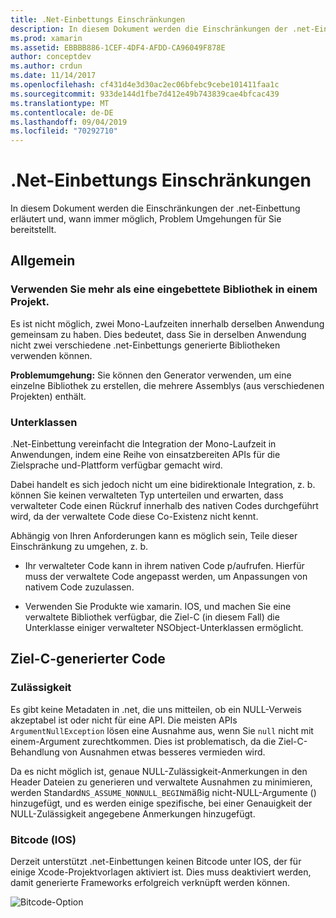```yaml
---
title: .Net-Einbettungs Einschränkungen
description: In diesem Dokument werden die Einschränkungen der .net-Einbettung beschrieben, das Tool, mit dem .NET-Code in anderen Programmiersprachen verwendet werden kann.
ms.prod: xamarin
ms.assetid: EBBBB886-1CEF-4DF4-AFDD-CA96049F878E
author: conceptdev
ms.author: crdun
ms.date: 11/14/2017
ms.openlocfilehash: cf431d4e3d30ac2ec06bfebc9cebe101411faa1c
ms.sourcegitcommit: 933de144d1fbe7d412e49b743839cae4bfcac439
ms.translationtype: MT
ms.contentlocale: de-DE
ms.lasthandoff: 09/04/2019
ms.locfileid: "70292710"
---
```

# <a name="net-embedding-limitations"></a>.Net-Einbettungs Einschränkungen

In diesem Dokument werden die Einschränkungen der .net-Einbettung erläutert und, wann immer möglich, Problem Umgehungen für Sie bereitstellt.

## <a name="general"></a>Allgemein

### <a name="use-more-than-one-embedded-library-in-a-project"></a>Verwenden Sie mehr als eine eingebettete Bibliothek in einem Projekt.

Es ist nicht möglich, zwei Mono-Laufzeiten innerhalb derselben Anwendung gemeinsam zu haben. Dies bedeutet, dass Sie in derselben Anwendung nicht zwei verschiedene .net-Einbettungs generierte Bibliotheken verwenden können.

**Problemumgehung:** Sie können den Generator verwenden, um eine einzelne Bibliothek zu erstellen, die mehrere Assemblys (aus verschiedenen Projekten) enthält.

### <a name="subclassing"></a>Unterklassen

.Net-Einbettung vereinfacht die Integration der Mono-Laufzeit in Anwendungen, indem eine Reihe von einsatzbereiten APIs für die Zielsprache und-Plattform verfügbar gemacht wird.

Dabei handelt es sich jedoch nicht um eine bidirektionale Integration, z. b. können Sie keinen verwalteten Typ unterteilen und erwarten, dass verwalteter Code einen Rückruf innerhalb des nativen Codes durchgeführt wird, da der verwaltete Code diese Co-Existenz nicht kennt.

Abhängig von Ihren Anforderungen kann es möglich sein, Teile dieser Einschränkung zu umgehen, z. b.

* Ihr verwalteter Code kann in ihrem nativen Code p/aufrufen. Hierfür muss der verwaltete Code angepasst werden, um Anpassungen von nativem Code zuzulassen.

* Verwenden Sie Produkte wie xamarin. IOS, und machen Sie eine verwaltete Bibliothek verfügbar, die Ziel-C (in diesem Fall) die Unterklasse einiger verwalteter NSObject-Unterklassen ermöglicht.

## <a name="objective-c-generated-code"></a>Ziel-C-generierter Code

### <a name="nullability"></a>Zulässigkeit

Es gibt keine Metadaten in .net, die uns mitteilen, ob ein NULL-Verweis akzeptabel ist oder nicht für eine API. Die meisten APIs `ArgumentNullException` lösen eine Ausnahme aus, wenn Sie `null` nicht mit einem-Argument zurechtkommen. Dies ist problematisch, da die Ziel-C-Behandlung von Ausnahmen etwas besseres vermieden wird.

Da es nicht möglich ist, genaue NULL-Zulässigkeit-Anmerkungen in den Header Dateien zu generieren und verwaltete Ausnahmen zu minimieren, werden Standard`NS_ASSUME_NONNULL_BEGIN`mäßig nicht-NULL-Argumente () hinzugefügt, und es werden einige spezifische, bei einer Genauigkeit der NULL-Zulässigkeit angegebene Anmerkungen hinzugefügt.

### <a name="bitcode-ios"></a>Bitcode (IOS)

Derzeit unterstützt .net-Einbettungen keinen Bitcode unter IOS, der für einige Xcode-Projektvorlagen aktiviert ist. Dies muss deaktiviert werden, damit generierte Frameworks erfolgreich verknüpft werden können.

![Bitcode-Option](images/ios-bitcode-option.png)
